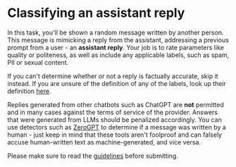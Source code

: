 # Classifying an assistant reply

In this task, you'll be shown a random message written by another person. This
message is mimicking a reply from the assistant, addressing a previous prompt
from a user - an **assistant reply**. Your job is to rate parameters like
quality or politeness, as well as include any applicable labels, such as spam,
PII or sexual content.

If you can't determine whether or not a reply is factually accurate, skip it
instead. If you are unsure of the definition of any of the labels, look up their
definition
[here](https://projects.laion.ai/Open-Assistant/docs/guides/guidelines#label-explanation).

Replies generated from other chatbots such as ChatGPT are **not** permitted and
in many cases against the terms of service of the provider. Answers that were
generated from LLMs should be penalized accordingly. You can use detectors such
as [ZeroGPT](https://www.zerogpt.com/) to determine if a message was written by
a human - just keep in mind that these tools aren't foolproof and can falsely
accuse human-written text as machine-generated, and vice versa.

Please make sure to read the
[guidelines](https://projects.laion.ai/Open-Assistant/docs/guides/guidelines#classifying-assistant)
before submitting.

